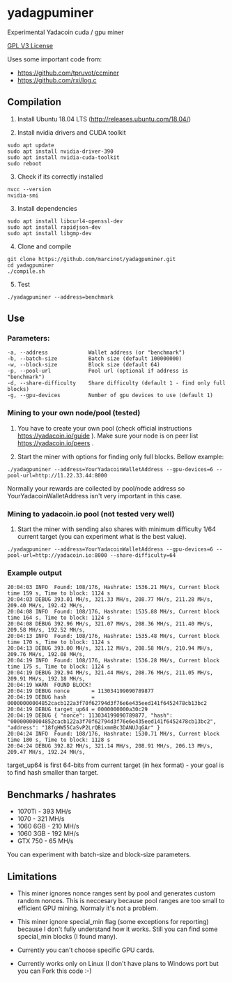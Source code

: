 # yadagpuminer

Experimental Yadacoin cuda / gpu miner

[GPL V3 License](LICENSE.txt)

Uses some important code from:
- https://github.com/tpruvot/ccminer 
- https://github.com/rxi/log.c



## Compilation

1. Install Ubuntu 18.04 LTS (http://releases.ubuntu.com/18.04/)

2. Install nvidia drivers and CUDA toolkit
```
sudo apt update
sudo apt install nvidia-driver-390
sudo apt install nvidia-cuda-toolkit
sudo reboot
```

3. Check if its correctly installed
```
nvcc --version
nvidia-smi
```

3. Install dependencies
```
sudo apt install libcurl4-openssl-dev
sudo apt install rapidjson-dev
sudo apt install libgmp-dev
```

4. Clone and compile
```
git clone https://github.com/marcinot/yadagpuminer.git
cd yadagpuminer
./compile.sh
```

5. Test
```
./yadagpuminer --address=benchmark
```

## Use

### Parameters:
```
-a, --address             Wallet address (or "benchmark")
-b, --batch-size          Batch size (default 100000000)
-w, --block-size          Block size (default 64)
-p, --pool-url            Pool url (optional if address is "benchmark")
-d, --share-difficulty    Share difficulty (default 1 - find only full blocks)
-g, --gpu-devices         Number of gpu devices to use (default 1)
```

### Mining to your own node/pool (tested)

1. You have to create your own pool (check official instructions https://yadacoin.io/guide ). Make sure your node is on peer list https://yadacoin.io/peers .

2. Start the miner with options for finding only full blocks. Bellow example:

```
./yadagpuminer --address=YourYadacoinWalletAddress --gpu-devices=6 --pool-url=http://11.22.33.44:8000
```

Normally your rewards are collected by pool/node address so YourYadacoinWalletAddress isn't very important in this case.


### Mining to yadacoin.io pool (not tested very well)

1. Start the miner with sending also shares with minimum difficulty 1/64 current target (you can experiment what is the best value).

```
./yadagpuminer --address=YourYadacoinWalletAddress --gpu-devices=6 --pool-url=http://yadacoin.io:8000 --share-difficulty=64
```


### Example output

```
20:04:03 INFO  Found: 108/176, Hashrate: 1536.21 MH/s, Current block time 159 s, Time to block: 1124 s
20:04:03 DEBUG 393.01 MH/s, 321.33 MH/s, 208.77 MH/s, 211.28 MH/s, 209.40 MH/s, 192.42 MH/s,
20:04:08 INFO  Found: 108/176, Hashrate: 1535.88 MH/s, Current block time 164 s, Time to block: 1124 s
20:04:08 DEBUG 392.96 MH/s, 321.07 MH/s, 208.36 MH/s, 211.40 MH/s, 209.58 MH/s, 192.52 MH/s,
20:04:13 INFO  Found: 108/176, Hashrate: 1535.48 MH/s, Current block time 170 s, Time to block: 1124 s
20:04:13 DEBUG 393.00 MH/s, 321.12 MH/s, 208.58 MH/s, 210.94 MH/s, 209.76 MH/s, 192.08 MH/s,
20:04:19 INFO  Found: 108/176, Hashrate: 1536.28 MH/s, Current block time 175 s, Time to block: 1124 s
20:04:19 DEBUG 392.94 MH/s, 321.44 MH/s, 208.76 MH/s, 211.05 MH/s, 209.91 MH/s, 192.18 MH/s,
20:04:19 WARN  FOUND BLOCK!
20:04:19 DEBUG nonce       = 113034199090789877
20:04:19 DEBUG hash        = 00000000004852cacb122a3f70f62794d3f76e6e435eed141f6452478cb13bc2
20:04:19 DEBUG target_up64 = 0000000000a30c29
20:04:19 DEBUG { "nonce": 113034199090789877, "hash": "00000000004852cacb122a3f70f62794d3f76e6e435eed141f6452478cb13bc2", "address": "18fgHW55CaSvP2LrQBixmmBc3DANUJqGAr" }
20:04:24 INFO  Found: 108/176, Hashrate: 1530.71 MH/s, Current block time 180 s, Time to block: 1128 s
20:04:24 DEBUG 392.82 MH/s, 321.14 MH/s, 208.91 MH/s, 206.13 MH/s, 209.47 MH/s, 192.24 MH/s,
```

target_up64 is first 64-bits from current target (in hex format) - your goal is to find hash smaller than target.

## Benchmarks / hashrates

- 1070Ti - 393 MH/s
- 1070 - 321 MH/s
- 1060 6GB - 210 MH/s
- 1060 3GB - 192 MH/s
- GTX 750 - 65 MH/s

You can experiment with batch-size and block-size parameters.

## Limitations

- This miner ignores nonce ranges sent by pool and generates custom random nonces. This is neccesary because pool ranges are too small to efficient GPU mining. Normaly it's not a problem.

- This miner ignore special_min flag (some exceptions for reporting) because I don't fully understand how it works. Still you can find some special_min blocks (I found many).

- Currently you can't choose specific GPU cards.

- Currently works only on Linux (I don't have plans to Windows port but you can Fork this code :-)














